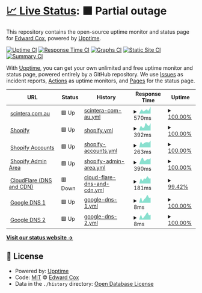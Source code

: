 # [📈 Live Status](https://fleck.siteauditpro.com.au): <!--live status--> **🟧 Partial outage**

This repository contains the open-source uptime monitor and status page for [Edward Cox](https://fleck.siteauditpro.com.au), powered by [Upptime](https://github.com/upptime/upptime).

[![Uptime CI](https://github.com/edwardcox/scintera/workflows/Uptime%20CI/badge.svg)](https://github.com/edwardcox/scintera/actions?query=workflow%3A%22Uptime+CI%22)
[![Response Time CI](https://github.com/edwardcox/scintera/workflows/Response%20Time%20CI/badge.svg)](https://github.com/edwardcox/scintera/actions?query=workflow%3A%22Response+Time+CI%22)
[![Graphs CI](https://github.com/edwardcox/scintera/workflows/Graphs%20CI/badge.svg)](https://github.com/edwardcox/scintera/actions?query=workflow%3A%22Graphs+CI%22)
[![Static Site CI](https://github.com/edwardcox/scintera/workflows/Static%20Site%20CI/badge.svg)](https://github.com/edwardcox/scintera/actions?query=workflow%3A%22Static+Site+CI%22)
[![Summary CI](https://github.com/edwardcox/scintera/workflows/Summary%20CI/badge.svg)](https://github.com/edwardcox/scintera/actions?query=workflow%3A%22Summary+CI%22)

With [Upptime](https://upptime.js.org), you can get your own unlimited and free uptime monitor and status page, powered entirely by a GitHub repository. We use [Issues](https://github.com/edwardcox/scintera/issues) as incident reports, [Actions](https://github.com/edwardcox/scintera/actions) as uptime monitors, and [Pages](https://fleck.siteauditpro.com.au) for the status page.

<!--start: status pages-->
<!-- This summary is generated by Upptime (https://github.com/upptime/upptime) -->
<!-- Do not edit this manually, your changes will be overwritten -->
<!-- prettier-ignore -->
| URL | Status | History | Response Time | Uptime |
| --- | ------ | ------- | ------------- | ------ |
| <img alt="" src="https://cdn.shopify.com/s/files/1/0541/0232/7477/files/Scinter-Logo-383x51_540x.jpg?v=1634195328" height="13"> [scintera.com.au](https://scintera.com.au) | 🟩 Up | [scintera-com-au.yml](https://github.com/edwardcox/scintera/commits/HEAD/history/scintera-com-au.yml) | <details><summary><img alt="Response time graph" src="./graphs/scintera-com-au/response-time-week.png" height="20"> 570ms</summary><br><a href="https://scintera.siteauditpro.com.au/history/scintera-com-au"><img alt="Response time 594" src="https://img.shields.io/endpoint?url=https%3A%2F%2Fraw.githubusercontent.com%2Fedwardcox%2Fscintera%2FHEAD%2Fapi%2Fscintera-com-au%2Fresponse-time.json"></a><br><a href="https://scintera.siteauditpro.com.au/history/scintera-com-au"><img alt="24-hour response time 1065" src="https://img.shields.io/endpoint?url=https%3A%2F%2Fraw.githubusercontent.com%2Fedwardcox%2Fscintera%2FHEAD%2Fapi%2Fscintera-com-au%2Fresponse-time-day.json"></a><br><a href="https://scintera.siteauditpro.com.au/history/scintera-com-au"><img alt="7-day response time 570" src="https://img.shields.io/endpoint?url=https%3A%2F%2Fraw.githubusercontent.com%2Fedwardcox%2Fscintera%2FHEAD%2Fapi%2Fscintera-com-au%2Fresponse-time-week.json"></a><br><a href="https://scintera.siteauditpro.com.au/history/scintera-com-au"><img alt="30-day response time 594" src="https://img.shields.io/endpoint?url=https%3A%2F%2Fraw.githubusercontent.com%2Fedwardcox%2Fscintera%2FHEAD%2Fapi%2Fscintera-com-au%2Fresponse-time-month.json"></a><br><a href="https://scintera.siteauditpro.com.au/history/scintera-com-au"><img alt="1-year response time 594" src="https://img.shields.io/endpoint?url=https%3A%2F%2Fraw.githubusercontent.com%2Fedwardcox%2Fscintera%2FHEAD%2Fapi%2Fscintera-com-au%2Fresponse-time-year.json"></a></details> | <details><summary><a href="https://scintera.siteauditpro.com.au/history/scintera-com-au">100.00%</a></summary><a href="https://scintera.siteauditpro.com.au/history/scintera-com-au"><img alt="All-time uptime 99.89%" src="https://img.shields.io/endpoint?url=https%3A%2F%2Fraw.githubusercontent.com%2Fedwardcox%2Fscintera%2FHEAD%2Fapi%2Fscintera-com-au%2Fuptime.json"></a><br><a href="https://scintera.siteauditpro.com.au/history/scintera-com-au"><img alt="24-hour uptime 100.00%" src="https://img.shields.io/endpoint?url=https%3A%2F%2Fraw.githubusercontent.com%2Fedwardcox%2Fscintera%2FHEAD%2Fapi%2Fscintera-com-au%2Fuptime-day.json"></a><br><a href="https://scintera.siteauditpro.com.au/history/scintera-com-au"><img alt="7-day uptime 100.00%" src="https://img.shields.io/endpoint?url=https%3A%2F%2Fraw.githubusercontent.com%2Fedwardcox%2Fscintera%2FHEAD%2Fapi%2Fscintera-com-au%2Fuptime-week.json"></a><br><a href="https://scintera.siteauditpro.com.au/history/scintera-com-au"><img alt="30-day uptime 99.89%" src="https://img.shields.io/endpoint?url=https%3A%2F%2Fraw.githubusercontent.com%2Fedwardcox%2Fscintera%2FHEAD%2Fapi%2Fscintera-com-au%2Fuptime-month.json"></a><br><a href="https://scintera.siteauditpro.com.au/history/scintera-com-au"><img alt="1-year uptime 99.89%" src="https://img.shields.io/endpoint?url=https%3A%2F%2Fraw.githubusercontent.com%2Fedwardcox%2Fscintera%2FHEAD%2Fapi%2Fscintera-com-au%2Fuptime-year.json"></a></details>
| <img alt="" src="https://cdn.shopify.com/shopifycloud/brochure/assets/brand-assets/shopify-logo-primary-logo-456baa801ee66a0a435671082365958316831c9960c480451dd0330bcdae304f.svg" height="13"> [Shopify](https://shopify.com) | 🟩 Up | [shopify.yml](https://github.com/edwardcox/scintera/commits/HEAD/history/shopify.yml) | <details><summary><img alt="Response time graph" src="./graphs/shopify/response-time-week.png" height="20"> 392ms</summary><br><a href="https://scintera.siteauditpro.com.au/history/shopify"><img alt="Response time 387" src="https://img.shields.io/endpoint?url=https%3A%2F%2Fraw.githubusercontent.com%2Fedwardcox%2Fscintera%2FHEAD%2Fapi%2Fshopify%2Fresponse-time.json"></a><br><a href="https://scintera.siteauditpro.com.au/history/shopify"><img alt="24-hour response time 568" src="https://img.shields.io/endpoint?url=https%3A%2F%2Fraw.githubusercontent.com%2Fedwardcox%2Fscintera%2FHEAD%2Fapi%2Fshopify%2Fresponse-time-day.json"></a><br><a href="https://scintera.siteauditpro.com.au/history/shopify"><img alt="7-day response time 392" src="https://img.shields.io/endpoint?url=https%3A%2F%2Fraw.githubusercontent.com%2Fedwardcox%2Fscintera%2FHEAD%2Fapi%2Fshopify%2Fresponse-time-week.json"></a><br><a href="https://scintera.siteauditpro.com.au/history/shopify"><img alt="30-day response time 387" src="https://img.shields.io/endpoint?url=https%3A%2F%2Fraw.githubusercontent.com%2Fedwardcox%2Fscintera%2FHEAD%2Fapi%2Fshopify%2Fresponse-time-month.json"></a><br><a href="https://scintera.siteauditpro.com.au/history/shopify"><img alt="1-year response time 387" src="https://img.shields.io/endpoint?url=https%3A%2F%2Fraw.githubusercontent.com%2Fedwardcox%2Fscintera%2FHEAD%2Fapi%2Fshopify%2Fresponse-time-year.json"></a></details> | <details><summary><a href="https://scintera.siteauditpro.com.au/history/shopify">100.00%</a></summary><a href="https://scintera.siteauditpro.com.au/history/shopify"><img alt="All-time uptime 99.89%" src="https://img.shields.io/endpoint?url=https%3A%2F%2Fraw.githubusercontent.com%2Fedwardcox%2Fscintera%2FHEAD%2Fapi%2Fshopify%2Fuptime.json"></a><br><a href="https://scintera.siteauditpro.com.au/history/shopify"><img alt="24-hour uptime 100.00%" src="https://img.shields.io/endpoint?url=https%3A%2F%2Fraw.githubusercontent.com%2Fedwardcox%2Fscintera%2FHEAD%2Fapi%2Fshopify%2Fuptime-day.json"></a><br><a href="https://scintera.siteauditpro.com.au/history/shopify"><img alt="7-day uptime 100.00%" src="https://img.shields.io/endpoint?url=https%3A%2F%2Fraw.githubusercontent.com%2Fedwardcox%2Fscintera%2FHEAD%2Fapi%2Fshopify%2Fuptime-week.json"></a><br><a href="https://scintera.siteauditpro.com.au/history/shopify"><img alt="30-day uptime 99.89%" src="https://img.shields.io/endpoint?url=https%3A%2F%2Fraw.githubusercontent.com%2Fedwardcox%2Fscintera%2FHEAD%2Fapi%2Fshopify%2Fuptime-month.json"></a><br><a href="https://scintera.siteauditpro.com.au/history/shopify"><img alt="1-year uptime 99.89%" src="https://img.shields.io/endpoint?url=https%3A%2F%2Fraw.githubusercontent.com%2Fedwardcox%2Fscintera%2FHEAD%2Fapi%2Fshopify%2Fuptime-year.json"></a></details>
| <img alt="" src="https://cdn.shopify.com/shopifycloud/brochure/assets/brand-assets/shopify-logo-monotone-black-6bded589fa6172f888c4b4f6ae1eca654e865dbb93271f7e2b94a563749aeb40.svg" height="13"> [Shopify Accounts](https://accounts.shopify.com) | 🟩 Up | [shopify-accounts.yml](https://github.com/edwardcox/scintera/commits/HEAD/history/shopify-accounts.yml) | <details><summary><img alt="Response time graph" src="./graphs/shopify-accounts/response-time-week.png" height="20"> 263ms</summary><br><a href="https://scintera.siteauditpro.com.au/history/shopify-accounts"><img alt="Response time 236" src="https://img.shields.io/endpoint?url=https%3A%2F%2Fraw.githubusercontent.com%2Fedwardcox%2Fscintera%2FHEAD%2Fapi%2Fshopify-accounts%2Fresponse-time.json"></a><br><a href="https://scintera.siteauditpro.com.au/history/shopify-accounts"><img alt="24-hour response time 361" src="https://img.shields.io/endpoint?url=https%3A%2F%2Fraw.githubusercontent.com%2Fedwardcox%2Fscintera%2FHEAD%2Fapi%2Fshopify-accounts%2Fresponse-time-day.json"></a><br><a href="https://scintera.siteauditpro.com.au/history/shopify-accounts"><img alt="7-day response time 263" src="https://img.shields.io/endpoint?url=https%3A%2F%2Fraw.githubusercontent.com%2Fedwardcox%2Fscintera%2FHEAD%2Fapi%2Fshopify-accounts%2Fresponse-time-week.json"></a><br><a href="https://scintera.siteauditpro.com.au/history/shopify-accounts"><img alt="30-day response time 236" src="https://img.shields.io/endpoint?url=https%3A%2F%2Fraw.githubusercontent.com%2Fedwardcox%2Fscintera%2FHEAD%2Fapi%2Fshopify-accounts%2Fresponse-time-month.json"></a><br><a href="https://scintera.siteauditpro.com.au/history/shopify-accounts"><img alt="1-year response time 236" src="https://img.shields.io/endpoint?url=https%3A%2F%2Fraw.githubusercontent.com%2Fedwardcox%2Fscintera%2FHEAD%2Fapi%2Fshopify-accounts%2Fresponse-time-year.json"></a></details> | <details><summary><a href="https://scintera.siteauditpro.com.au/history/shopify-accounts">100.00%</a></summary><a href="https://scintera.siteauditpro.com.au/history/shopify-accounts"><img alt="All-time uptime 99.88%" src="https://img.shields.io/endpoint?url=https%3A%2F%2Fraw.githubusercontent.com%2Fedwardcox%2Fscintera%2FHEAD%2Fapi%2Fshopify-accounts%2Fuptime.json"></a><br><a href="https://scintera.siteauditpro.com.au/history/shopify-accounts"><img alt="24-hour uptime 100.00%" src="https://img.shields.io/endpoint?url=https%3A%2F%2Fraw.githubusercontent.com%2Fedwardcox%2Fscintera%2FHEAD%2Fapi%2Fshopify-accounts%2Fuptime-day.json"></a><br><a href="https://scintera.siteauditpro.com.au/history/shopify-accounts"><img alt="7-day uptime 100.00%" src="https://img.shields.io/endpoint?url=https%3A%2F%2Fraw.githubusercontent.com%2Fedwardcox%2Fscintera%2FHEAD%2Fapi%2Fshopify-accounts%2Fuptime-week.json"></a><br><a href="https://scintera.siteauditpro.com.au/history/shopify-accounts"><img alt="30-day uptime 99.88%" src="https://img.shields.io/endpoint?url=https%3A%2F%2Fraw.githubusercontent.com%2Fedwardcox%2Fscintera%2FHEAD%2Fapi%2Fshopify-accounts%2Fuptime-month.json"></a><br><a href="https://scintera.siteauditpro.com.au/history/shopify-accounts"><img alt="1-year uptime 99.88%" src="https://img.shields.io/endpoint?url=https%3A%2F%2Fraw.githubusercontent.com%2Fedwardcox%2Fscintera%2FHEAD%2Fapi%2Fshopify-accounts%2Fuptime-year.json"></a></details>
| <img alt="" src="https://cdn.shopify.com/shopifycloud/brochure/assets/brand-assets/shopify-logo-monotone-black-6bded589fa6172f888c4b4f6ae1eca654e865dbb93271f7e2b94a563749aeb40.svg" height="13"> [Shopify Admin Area](https://scintera-pty-ltd.myshopify.com/admin) | 🟩 Up | [shopify-admin-area.yml](https://github.com/edwardcox/scintera/commits/HEAD/history/shopify-admin-area.yml) | <details><summary><img alt="Response time graph" src="./graphs/shopify-admin-area/response-time-week.png" height="20"> 390ms</summary><br><a href="https://scintera.siteauditpro.com.au/history/shopify-admin-area"><img alt="Response time 331" src="https://img.shields.io/endpoint?url=https%3A%2F%2Fraw.githubusercontent.com%2Fedwardcox%2Fscintera%2FHEAD%2Fapi%2Fshopify-admin-area%2Fresponse-time.json"></a><br><a href="https://scintera.siteauditpro.com.au/history/shopify-admin-area"><img alt="24-hour response time 485" src="https://img.shields.io/endpoint?url=https%3A%2F%2Fraw.githubusercontent.com%2Fedwardcox%2Fscintera%2FHEAD%2Fapi%2Fshopify-admin-area%2Fresponse-time-day.json"></a><br><a href="https://scintera.siteauditpro.com.au/history/shopify-admin-area"><img alt="7-day response time 390" src="https://img.shields.io/endpoint?url=https%3A%2F%2Fraw.githubusercontent.com%2Fedwardcox%2Fscintera%2FHEAD%2Fapi%2Fshopify-admin-area%2Fresponse-time-week.json"></a><br><a href="https://scintera.siteauditpro.com.au/history/shopify-admin-area"><img alt="30-day response time 331" src="https://img.shields.io/endpoint?url=https%3A%2F%2Fraw.githubusercontent.com%2Fedwardcox%2Fscintera%2FHEAD%2Fapi%2Fshopify-admin-area%2Fresponse-time-month.json"></a><br><a href="https://scintera.siteauditpro.com.au/history/shopify-admin-area"><img alt="1-year response time 331" src="https://img.shields.io/endpoint?url=https%3A%2F%2Fraw.githubusercontent.com%2Fedwardcox%2Fscintera%2FHEAD%2Fapi%2Fshopify-admin-area%2Fresponse-time-year.json"></a></details> | <details><summary><a href="https://scintera.siteauditpro.com.au/history/shopify-admin-area">100.00%</a></summary><a href="https://scintera.siteauditpro.com.au/history/shopify-admin-area"><img alt="All-time uptime 99.88%" src="https://img.shields.io/endpoint?url=https%3A%2F%2Fraw.githubusercontent.com%2Fedwardcox%2Fscintera%2FHEAD%2Fapi%2Fshopify-admin-area%2Fuptime.json"></a><br><a href="https://scintera.siteauditpro.com.au/history/shopify-admin-area"><img alt="24-hour uptime 100.00%" src="https://img.shields.io/endpoint?url=https%3A%2F%2Fraw.githubusercontent.com%2Fedwardcox%2Fscintera%2FHEAD%2Fapi%2Fshopify-admin-area%2Fuptime-day.json"></a><br><a href="https://scintera.siteauditpro.com.au/history/shopify-admin-area"><img alt="7-day uptime 100.00%" src="https://img.shields.io/endpoint?url=https%3A%2F%2Fraw.githubusercontent.com%2Fedwardcox%2Fscintera%2FHEAD%2Fapi%2Fshopify-admin-area%2Fuptime-week.json"></a><br><a href="https://scintera.siteauditpro.com.au/history/shopify-admin-area"><img alt="30-day uptime 99.88%" src="https://img.shields.io/endpoint?url=https%3A%2F%2Fraw.githubusercontent.com%2Fedwardcox%2Fscintera%2FHEAD%2Fapi%2Fshopify-admin-area%2Fuptime-month.json"></a><br><a href="https://scintera.siteauditpro.com.au/history/shopify-admin-area"><img alt="1-year uptime 99.88%" src="https://img.shields.io/endpoint?url=https%3A%2F%2Fraw.githubusercontent.com%2Fedwardcox%2Fscintera%2FHEAD%2Fapi%2Fshopify-admin-area%2Fuptime-year.json"></a></details>
| <img alt="" src="https://download.logo.wine/logo/Cloudflare/Cloudflare-Logo.wine.png" height="13"> [CloudFlare (DNS and CDN)](https://cloudflare.com) | 🟥 Down | [cloud-flare-dns-and-cdn.yml](https://github.com/edwardcox/scintera/commits/HEAD/history/cloud-flare-dns-and-cdn.yml) | <details><summary><img alt="Response time graph" src="./graphs/cloud-flare-dns-and-cdn/response-time-week.png" height="20"> 181ms</summary><br><a href="https://scintera.siteauditpro.com.au/history/cloud-flare-dns-and-cdn"><img alt="Response time 182" src="https://img.shields.io/endpoint?url=https%3A%2F%2Fraw.githubusercontent.com%2Fedwardcox%2Fscintera%2FHEAD%2Fapi%2Fcloud-flare-dns-and-cdn%2Fresponse-time.json"></a><br><a href="https://scintera.siteauditpro.com.au/history/cloud-flare-dns-and-cdn"><img alt="24-hour response time 165" src="https://img.shields.io/endpoint?url=https%3A%2F%2Fraw.githubusercontent.com%2Fedwardcox%2Fscintera%2FHEAD%2Fapi%2Fcloud-flare-dns-and-cdn%2Fresponse-time-day.json"></a><br><a href="https://scintera.siteauditpro.com.au/history/cloud-flare-dns-and-cdn"><img alt="7-day response time 181" src="https://img.shields.io/endpoint?url=https%3A%2F%2Fraw.githubusercontent.com%2Fedwardcox%2Fscintera%2FHEAD%2Fapi%2Fcloud-flare-dns-and-cdn%2Fresponse-time-week.json"></a><br><a href="https://scintera.siteauditpro.com.au/history/cloud-flare-dns-and-cdn"><img alt="30-day response time 182" src="https://img.shields.io/endpoint?url=https%3A%2F%2Fraw.githubusercontent.com%2Fedwardcox%2Fscintera%2FHEAD%2Fapi%2Fcloud-flare-dns-and-cdn%2Fresponse-time-month.json"></a><br><a href="https://scintera.siteauditpro.com.au/history/cloud-flare-dns-and-cdn"><img alt="1-year response time 182" src="https://img.shields.io/endpoint?url=https%3A%2F%2Fraw.githubusercontent.com%2Fedwardcox%2Fscintera%2FHEAD%2Fapi%2Fcloud-flare-dns-and-cdn%2Fresponse-time-year.json"></a></details> | <details><summary><a href="https://scintera.siteauditpro.com.au/history/cloud-flare-dns-and-cdn">99.42%</a></summary><a href="https://scintera.siteauditpro.com.au/history/cloud-flare-dns-and-cdn"><img alt="All-time uptime 99.73%" src="https://img.shields.io/endpoint?url=https%3A%2F%2Fraw.githubusercontent.com%2Fedwardcox%2Fscintera%2FHEAD%2Fapi%2Fcloud-flare-dns-and-cdn%2Fuptime.json"></a><br><a href="https://scintera.siteauditpro.com.au/history/cloud-flare-dns-and-cdn"><img alt="24-hour uptime 95.91%" src="https://img.shields.io/endpoint?url=https%3A%2F%2Fraw.githubusercontent.com%2Fedwardcox%2Fscintera%2FHEAD%2Fapi%2Fcloud-flare-dns-and-cdn%2Fuptime-day.json"></a><br><a href="https://scintera.siteauditpro.com.au/history/cloud-flare-dns-and-cdn"><img alt="7-day uptime 99.42%" src="https://img.shields.io/endpoint?url=https%3A%2F%2Fraw.githubusercontent.com%2Fedwardcox%2Fscintera%2FHEAD%2Fapi%2Fcloud-flare-dns-and-cdn%2Fuptime-week.json"></a><br><a href="https://scintera.siteauditpro.com.au/history/cloud-flare-dns-and-cdn"><img alt="30-day uptime 99.73%" src="https://img.shields.io/endpoint?url=https%3A%2F%2Fraw.githubusercontent.com%2Fedwardcox%2Fscintera%2FHEAD%2Fapi%2Fcloud-flare-dns-and-cdn%2Fuptime-month.json"></a><br><a href="https://scintera.siteauditpro.com.au/history/cloud-flare-dns-and-cdn"><img alt="1-year uptime 99.73%" src="https://img.shields.io/endpoint?url=https%3A%2F%2Fraw.githubusercontent.com%2Fedwardcox%2Fscintera%2FHEAD%2Fapi%2Fcloud-flare-dns-and-cdn%2Fuptime-year.json"></a></details>
| <img alt="" src="https://upload.wikimedia.org/wikipedia/commons/thumb/5/53/Google_%22G%22_Logo.svg/800px-Google_%22G%22_Logo.svg.png" height="13"> [Google DNS 1](8.8.4.4) | 🟩 Up | [google-dns-1.yml](https://github.com/edwardcox/scintera/commits/HEAD/history/google-dns-1.yml) | <details><summary><img alt="Response time graph" src="./graphs/google-dns-1/response-time-week.png" height="20"> 8ms</summary><br><a href="https://scintera.siteauditpro.com.au/history/google-dns-1"><img alt="Response time 7" src="https://img.shields.io/endpoint?url=https%3A%2F%2Fraw.githubusercontent.com%2Fedwardcox%2Fscintera%2FHEAD%2Fapi%2Fgoogle-dns-1%2Fresponse-time.json"></a><br><a href="https://scintera.siteauditpro.com.au/history/google-dns-1"><img alt="24-hour response time 9" src="https://img.shields.io/endpoint?url=https%3A%2F%2Fraw.githubusercontent.com%2Fedwardcox%2Fscintera%2FHEAD%2Fapi%2Fgoogle-dns-1%2Fresponse-time-day.json"></a><br><a href="https://scintera.siteauditpro.com.au/history/google-dns-1"><img alt="7-day response time 8" src="https://img.shields.io/endpoint?url=https%3A%2F%2Fraw.githubusercontent.com%2Fedwardcox%2Fscintera%2FHEAD%2Fapi%2Fgoogle-dns-1%2Fresponse-time-week.json"></a><br><a href="https://scintera.siteauditpro.com.au/history/google-dns-1"><img alt="30-day response time 7" src="https://img.shields.io/endpoint?url=https%3A%2F%2Fraw.githubusercontent.com%2Fedwardcox%2Fscintera%2FHEAD%2Fapi%2Fgoogle-dns-1%2Fresponse-time-month.json"></a><br><a href="https://scintera.siteauditpro.com.au/history/google-dns-1"><img alt="1-year response time 7" src="https://img.shields.io/endpoint?url=https%3A%2F%2Fraw.githubusercontent.com%2Fedwardcox%2Fscintera%2FHEAD%2Fapi%2Fgoogle-dns-1%2Fresponse-time-year.json"></a></details> | <details><summary><a href="https://scintera.siteauditpro.com.au/history/google-dns-1">100.00%</a></summary><a href="https://scintera.siteauditpro.com.au/history/google-dns-1"><img alt="All-time uptime 100.00%" src="https://img.shields.io/endpoint?url=https%3A%2F%2Fraw.githubusercontent.com%2Fedwardcox%2Fscintera%2FHEAD%2Fapi%2Fgoogle-dns-1%2Fuptime.json"></a><br><a href="https://scintera.siteauditpro.com.au/history/google-dns-1"><img alt="24-hour uptime 100.00%" src="https://img.shields.io/endpoint?url=https%3A%2F%2Fraw.githubusercontent.com%2Fedwardcox%2Fscintera%2FHEAD%2Fapi%2Fgoogle-dns-1%2Fuptime-day.json"></a><br><a href="https://scintera.siteauditpro.com.au/history/google-dns-1"><img alt="7-day uptime 100.00%" src="https://img.shields.io/endpoint?url=https%3A%2F%2Fraw.githubusercontent.com%2Fedwardcox%2Fscintera%2FHEAD%2Fapi%2Fgoogle-dns-1%2Fuptime-week.json"></a><br><a href="https://scintera.siteauditpro.com.au/history/google-dns-1"><img alt="30-day uptime 100.00%" src="https://img.shields.io/endpoint?url=https%3A%2F%2Fraw.githubusercontent.com%2Fedwardcox%2Fscintera%2FHEAD%2Fapi%2Fgoogle-dns-1%2Fuptime-month.json"></a><br><a href="https://scintera.siteauditpro.com.au/history/google-dns-1"><img alt="1-year uptime 100.00%" src="https://img.shields.io/endpoint?url=https%3A%2F%2Fraw.githubusercontent.com%2Fedwardcox%2Fscintera%2FHEAD%2Fapi%2Fgoogle-dns-1%2Fuptime-year.json"></a></details>
| <img alt="" src="https://upload.wikimedia.org/wikipedia/commons/thumb/5/53/Google_%22G%22_Logo.svg/800px-Google_%22G%22_Logo.svg.png" height="13"> [Google DNS 2](8.8.8.8) | 🟩 Up | [google-dns-2.yml](https://github.com/edwardcox/scintera/commits/HEAD/history/google-dns-2.yml) | <details><summary><img alt="Response time graph" src="./graphs/google-dns-2/response-time-week.png" height="20"> 8ms</summary><br><a href="https://scintera.siteauditpro.com.au/history/google-dns-2"><img alt="Response time 6" src="https://img.shields.io/endpoint?url=https%3A%2F%2Fraw.githubusercontent.com%2Fedwardcox%2Fscintera%2FHEAD%2Fapi%2Fgoogle-dns-2%2Fresponse-time.json"></a><br><a href="https://scintera.siteauditpro.com.au/history/google-dns-2"><img alt="24-hour response time 9" src="https://img.shields.io/endpoint?url=https%3A%2F%2Fraw.githubusercontent.com%2Fedwardcox%2Fscintera%2FHEAD%2Fapi%2Fgoogle-dns-2%2Fresponse-time-day.json"></a><br><a href="https://scintera.siteauditpro.com.au/history/google-dns-2"><img alt="7-day response time 8" src="https://img.shields.io/endpoint?url=https%3A%2F%2Fraw.githubusercontent.com%2Fedwardcox%2Fscintera%2FHEAD%2Fapi%2Fgoogle-dns-2%2Fresponse-time-week.json"></a><br><a href="https://scintera.siteauditpro.com.au/history/google-dns-2"><img alt="30-day response time 6" src="https://img.shields.io/endpoint?url=https%3A%2F%2Fraw.githubusercontent.com%2Fedwardcox%2Fscintera%2FHEAD%2Fapi%2Fgoogle-dns-2%2Fresponse-time-month.json"></a><br><a href="https://scintera.siteauditpro.com.au/history/google-dns-2"><img alt="1-year response time 6" src="https://img.shields.io/endpoint?url=https%3A%2F%2Fraw.githubusercontent.com%2Fedwardcox%2Fscintera%2FHEAD%2Fapi%2Fgoogle-dns-2%2Fresponse-time-year.json"></a></details> | <details><summary><a href="https://scintera.siteauditpro.com.au/history/google-dns-2">100.00%</a></summary><a href="https://scintera.siteauditpro.com.au/history/google-dns-2"><img alt="All-time uptime 100.00%" src="https://img.shields.io/endpoint?url=https%3A%2F%2Fraw.githubusercontent.com%2Fedwardcox%2Fscintera%2FHEAD%2Fapi%2Fgoogle-dns-2%2Fuptime.json"></a><br><a href="https://scintera.siteauditpro.com.au/history/google-dns-2"><img alt="24-hour uptime 100.00%" src="https://img.shields.io/endpoint?url=https%3A%2F%2Fraw.githubusercontent.com%2Fedwardcox%2Fscintera%2FHEAD%2Fapi%2Fgoogle-dns-2%2Fuptime-day.json"></a><br><a href="https://scintera.siteauditpro.com.au/history/google-dns-2"><img alt="7-day uptime 100.00%" src="https://img.shields.io/endpoint?url=https%3A%2F%2Fraw.githubusercontent.com%2Fedwardcox%2Fscintera%2FHEAD%2Fapi%2Fgoogle-dns-2%2Fuptime-week.json"></a><br><a href="https://scintera.siteauditpro.com.au/history/google-dns-2"><img alt="30-day uptime 100.00%" src="https://img.shields.io/endpoint?url=https%3A%2F%2Fraw.githubusercontent.com%2Fedwardcox%2Fscintera%2FHEAD%2Fapi%2Fgoogle-dns-2%2Fuptime-month.json"></a><br><a href="https://scintera.siteauditpro.com.au/history/google-dns-2"><img alt="1-year uptime 100.00%" src="https://img.shields.io/endpoint?url=https%3A%2F%2Fraw.githubusercontent.com%2Fedwardcox%2Fscintera%2FHEAD%2Fapi%2Fgoogle-dns-2%2Fuptime-year.json"></a></details>

<!--end: status pages-->

[**Visit our status website →**](https://fleck.siteauditpro.com.au)

## 📄 License

- Powered by: [Upptime](https://github.com/upptime/upptime)
- Code: [MIT](./LICENSE) © [Edward Cox](https://fleck.siteauditpro.com.au)
- Data in the `./history` directory: [Open Database License](https://opendatacommons.org/licenses/odbl/1-0/)
